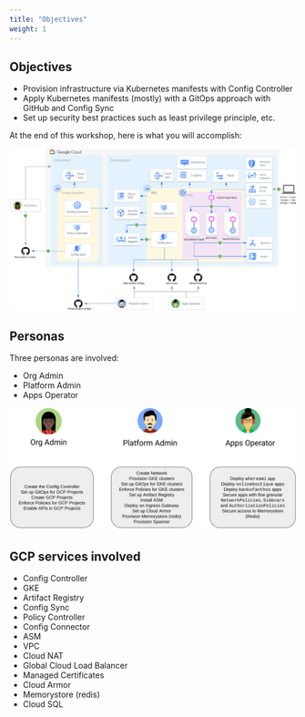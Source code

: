```yaml
---
title: "Objectives"
weight: 1
---
```

## Objectives

- Provision infrastructure via Kubernetes manifests with Config Controller
- Apply Kubernetes manifests (mostly) with a GitOps approach with GitHub and Config Sync
- Set up security best practices such as least privilege principle, etc.

At the end of this workshop, here is what you will accomplish:

![Workshop Architecture diagram](/images/architecture.png)

## Personas

Three personas are involved:
- Org Admin
- Platform Admin
- Apps Operator

![Personas](/images/personas.png)

## GCP services involved

- Config Controller
- GKE
- Artifact Registry
- Config Sync
- Policy Controller
- Config Connector
- ASM
- VPC
- Cloud NAT
- Global Cloud Load Balancer
- Managed Certificates
- Cloud Armor
- Memorystore (redis)
- Cloud SQL